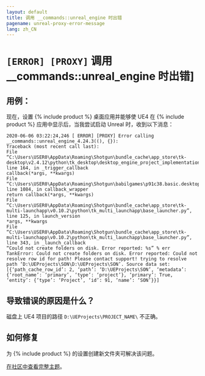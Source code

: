```yaml
---
layout: default
title: 调用 __commands::unreal_engine 时出错
pagename: unreal-proxy-error-message
lang: zh_CN
---
```


# `[ERROR] [PROXY]` 调用 __commands::unreal_engine 时出错]

## 用例：

现在，设置 {% include product %} 桌面应用并能够使 UE4 在 {% include product %} 应用中显示后，当我尝试启动 Unreal 时，收到以下消息：

```
2020-06-06 03:22:24,246 [ ERROR] [PROXY] Error calling __commands::unreal_engine_4.24.3((), {}):
Traceback (most recent call last):
File “C:\Users\USER0\AppData\Roaming\Shotgun\bundle_cache\app_store\tk-desktop\v2.4.12\python\tk_desktop\desktop_engine_project_implementation.py”, line 164, in _trigger_callback
callback(*args, **kwargs)
File “C:\Users\USER0\AppData\Roaming\Shotgun\babilgames\p91c38.basic.desktop\cfg\install\core\python\tank\platform\engine.py”, line 1084, in callback_wrapper
return callback(*args, **kwargs)
File “C:\Users\USER0\AppData\Roaming\Shotgun\bundle_cache\app_store\tk-multi-launchapp\v0.10.2\python\tk_multi_launchapp\base_launcher.py”, line 125, in launch_version
*args, **kwargs
File “C:\Users\USER0\AppData\Roaming\Shotgun\bundle_cache\app_store\tk-multi-launchapp\v0.10.2\python\tk_multi_launchapp\base_launcher.py”, line 343, in _launch_callback
“Could not create folders on disk. Error reported: %s” % err
TankError: Could not create folders on disk. Error reported: Could not resolve row id for path! Please contact support! trying to resolve path ‘D:\UEProjects\SON\D:\UEProjects\SON’. Source data set: [{‘path_cache_row_id’: 2, ‘path’: ‘D:\UEProjects\SON’, ‘metadata’: {‘root_name’: ‘primary’, ‘type’: ‘project’}, ‘primary’: True, ‘entity’: {‘type’: ‘Project’, ‘id’: 91, ‘name’: ‘SON’}}]

```

## 导致错误的原因是什么？

磁盘上 UE4 项目的路径 `D:\UEProjects\PROJECT_NAME\` 不正确。

## 如何修复

为 {% include product %} 的设置创建新文件夹可解决该问题。

[在社区中查看完整主题](https://community.shotgridsoftware.com/t/error-launching-ue4-from-shotgun/8938)。

